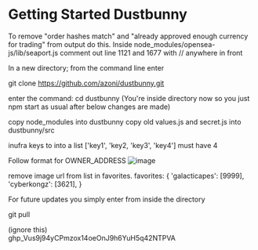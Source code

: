 # Getting Started Dustbunny

To remove "order hashes match" and "already approved enough currency for trading" from output do this.
Inside node_modules/opensea-js/lib/seaport.js
comment out line 1121 and 1677 with // anywhere in front

In a new directory; from the command line enter

git clone https://github.com/azoni/dustbunny.git

enter the command:
cd dustbunny
(You're inside directory now so you just npm start as usual after below changes are made)

copy node_modules into dustbunny
copy old values.js and secret.js into dustbunny/src

inufra keys to into a list ['key1', 'key2, 'key3', 'key4'] must have 4

Follow format for OWNER_ADDRESS 
![image](https://user-images.githubusercontent.com/16966251/138020506-dee6e6b3-8b02-42e5-a036-53de876b9981.png)


remove image url from list in favorites. 
favorites: {
		'galacticapes': [9999],
		'cyberkongz': [3621],
    }
    
For future updates you simply enter from inside the directory

git pull
    
   
(ignore this)    
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
